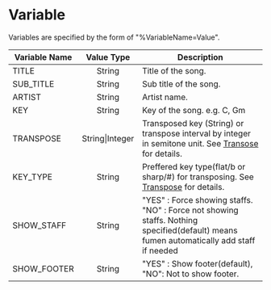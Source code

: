 # Variable

Variables are specified by the form of "%VariableName=Value".

| Variable Name        | Value Type          | Description  |
| ------------- |:-------------:| -----|
| TITLE     | String      | Title of the song. | 
| SUB_TITLE     | String      | Sub title of the song. | 
| ARTIST     | String      | Artist name. | 
| KEY        | String      | Key of the song. e.g. C, Gm |
| TRANSPOSE | String\|Integer | Transposed key (String) or transpose interval by integer in semitone unit. See [Transose](transpose.md) for details. |
| KEY_TYPE  | String | Preffered key type(flat/b or sharp/#) for transposing. See [Transpose](transpose.md) for details. |
| SHOW_STAFF | String | "YES" : Force showing staffs. "NO" : Force not showing staffs. Nothing specified(default) means fumen automatically add staff if needed |
| SHOW_FOOTER | String | "YES" : Show footer(default), "NO": Not to show footer.